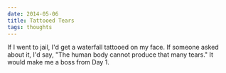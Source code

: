 ```yaml
---
date: 2014-05-06
title: Tattooed Tears
tags: thoughts
---
```


If I went to jail, I'd get a waterfall tattooed on my face.  If someone asked about it, I'd say, "The human body cannot produce that many tears." It would make me a boss from Day 1.